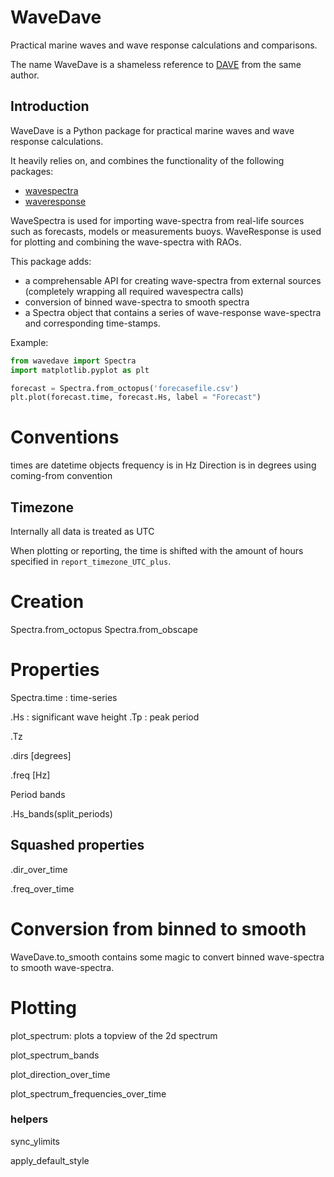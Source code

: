 # WaveDave
Practical marine waves and wave response calculations and comparisons.

The name WaveDave is a shameless reference to [DAVE](https://usedave.nl) from the same author.



## Introduction

WaveDave is a Python package for practical marine waves and wave response calculations.

It heavily relies on, and combines the functionality of the following packages:
- [wavespectra](https://wavespectra.readthedocs.io/en/latest/)
- [waveresponse](https://docs.4insight.io/waveresponse/python/latest/index.html)

WaveSpectra is used for importing wave-spectra from real-life sources such as forecasts, models or measurements buoys.
WaveResponse is used for plotting and combining the wave-spectra with RAOs.

This package adds:
- a comprehensable API for creating wave-spectra from external sources (completely wrapping all required wavespectra calls)
- conversion of binned wave-spectra to smooth spectra
- a Spectra object that contains a series of wave-response wave-spectra and corresponding time-stamps.

Example:

```python
from wavedave import Spectra
import matplotlib.pyplot as plt

forecast = Spectra.from_octopus('forecasefile.csv')
plt.plot(forecast.time, forecast.Hs, label = "Forecast")
```

# Conventions

times are datetime objects
frequency is in Hz
Direction is in degrees using coming-from convention



## Timezone

Internally all data is treated as UTC

When plotting or reporting, the time is shifted with the amount of hours specified in `report_timezone_UTC_plus`.





# Creation

Spectra.from_octopus
Spectra.from_obscape

# Properties

Spectra.time : time-series

.Hs : significant wave height
.Tp : peak period

.Tz

.dirs [degrees]

.freq [Hz]



Period bands

.Hs_bands(split_periods)



## Squashed properties

.dir_over_time

.freq_over_time










# Conversion from binned to smooth
WaveDave.to_smooth contains some magic to convert binned wave-spectra to smooth wave-spectra.

# Plotting

plot_spectrum: plots a topview of the 2d spectrum

plot_spectrum_bands

plot_direction_over_time

plot_spectrum_frequencies_over_time


### helpers

sync_ylimits

apply_default_style





